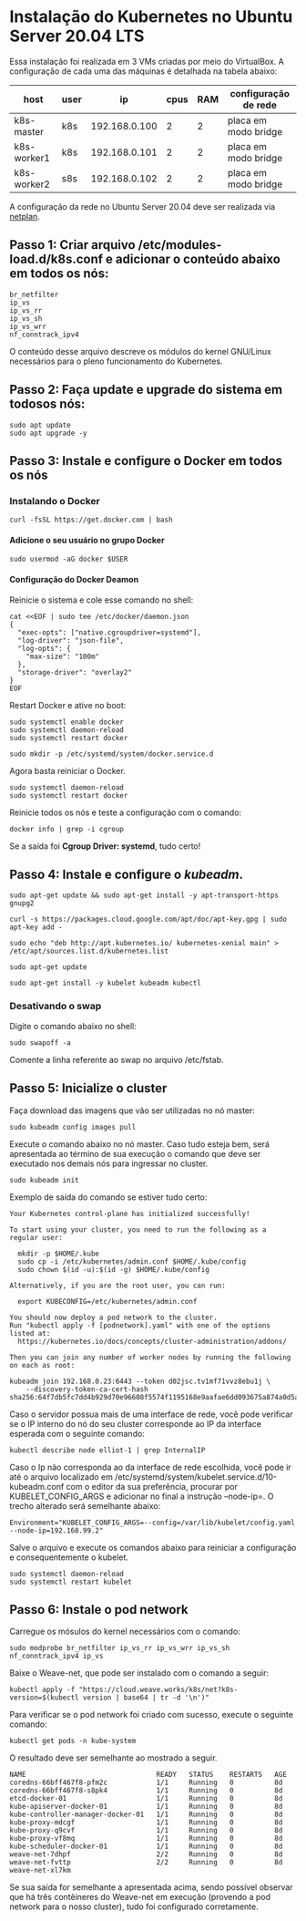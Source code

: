 # Instalação do Kubernetes no Ubuntu Server 20.04 LTS

Essa instalação foi realizada em 3 VMs criadas por meio do VirtualBox. A configuração de cada uma das máquinas é detalhada na tabela abaixo:

| host        | user | ip            | cpus | RAM | configuração de rede |
|-------------|------|---------------|------|-----|----------------------|
| k8s-master  | k8s  | 192.168.0.100 | 2    | 2   | placa em modo bridge |
| k8s-worker1 | k8s  | 192.168.0.101 | 2    | 2   | placa em modo bridge |
| k8s-worker2 | s8s  | 192.168.0.102 | 2    | 2   | placa em modo bridge |

A configuração da rede no Ubuntu Server 20.04 deve ser realizada via [netplan](https://netplan.io/examples/).

## Passo 1: Criar arquivo /etc/modules-load.d/k8s.conf e adicionar o conteúdo abaixo em todos os nós:

```
br_netfilter
ip_vs
ip_vs_rr
ip_vs_sh
ip_vs_wrr
nf_conntrack_ipv4
```

O conteúdo desse arquivo descreve os módulos do kernel GNU/Linux necessários para o pleno funcionamento do Kubernetes.

## Passo 2: Faça update e upgrade do sistema em todosos nós:

```shell
sudo apt update
sudo apt upgrade -y
```

## Passo 3: Instale e configure o Docker em todos os nós

### Instalando o Docker

```shell
curl -fsSL https://get.docker.com | bash
```

#### Adicione o seu usuário no grupo Docker

```shell
sudo usermod -aG docker $USER
```

#### Configuração do Docker Deamon

Reinicie o sistema e cole esse comando no shell:

```shell
cat <<EOF | sudo tee /etc/docker/daemon.json
{
  "exec-opts": ["native.cgroupdriver=systemd"],
  "log-driver": "json-file",
  "log-opts": {
    "max-size": "100m"
  },
  "storage-driver": "overlay2"
}
EOF
```
Restart Docker e ative no boot:

```shell
sudo systemctl enable docker
sudo systemctl daemon-reload
sudo systemctl restart docker
```

```
sudo mkdir -p /etc/systemd/system/docker.service.d
```

Agora basta reiniciar o Docker.

```
sudo systemctl daemon-reload
sudo systemctl restart docker
```

Reinicie todos os nós e teste a configuração com o comando:

```
docker info | grep -i cgroup
```

Se a saída foi **Cgroup Driver: systemd**, tudo certo!

## Passo 4: Instale e configure o *kubeadm*.

~~~shell
sudo apt-get update && sudo apt-get install -y apt-transport-https gnupg2

curl -s https://packages.cloud.google.com/apt/doc/apt-key.gpg | sudo apt-key add -

sudo echo "deb http://apt.kubernetes.io/ kubernetes-xenial main" > /etc/apt/sources.list.d/kubernetes.list

sudo apt-get update

sudo apt-get install -y kubelet kubeadm kubectl
~~~

### Desativando o swap

Digite o comando abaixo no shell:

~~~shell
sudo swapoff -a
~~~

Comente a linha referente ao swap no arquivo /etc/fstab.

## Passo 5: Inicialize o cluster

Faça download das imagens que vão ser utilizadas no nó master:

~~~shell
sudo kubeadm config images pull
~~~

Execute o comando abaixo no nó master. Caso tudo esteja bem, será apresentada ao término de sua execução o comando que deve ser executado nos demais nós para ingressar no cluster.

~~~shell
sudo kubeadm init
~~~

Exemplo de saída do comando se estiver tudo certo:

~~~shel
Your Kubernetes control-plane has initialized successfully!

To start using your cluster, you need to run the following as a regular user:

  mkdir -p $HOME/.kube
  sudo cp -i /etc/kubernetes/admin.conf $HOME/.kube/config
  sudo chown $(id -u):$(id -g) $HOME/.kube/config

Alternatively, if you are the root user, you can run:

  export KUBECONFIG=/etc/kubernetes/admin.conf

You should now deploy a pod network to the cluster.
Run "kubectl apply -f [podnetwork].yaml" with one of the options listed at:
  https://kubernetes.io/docs/concepts/cluster-administration/addons/

Then you can join any number of worker nodes by running the following on each as root:

kubeadm join 192.168.0.23:6443 --token d02jsc.tv1mf71vvz8ebu1j \
	--discovery-token-ca-cert-hash sha256:64f7db5fc7dd4b929d70e96608f5574f1195168e9aafae6dd093675a874a0d5a 
~~~

Caso o servidor possua mais de uma interface de rede, você pode verificar se o IP interno do nó do seu cluster corresponde ao IP da interface esperada com o seguinte comando:

~~~shell
kubectl describe node elliot-1 | grep InternalIP
~~~

Caso o Ip não corresponda ao da interface de rede escolhida, você pode ir até o arquivo localizado em /etc/systemd/system/kubelet.service.d/10-kubeadm.conf com o editor da sua preferência, procurar por KUBELET_CONFIG_ARGS e adicionar no final a instrução –node-ip=. O trecho alterado será semelhante abaixo:

~~~shell
Environment="KUBELET_CONFIG_ARGS=--config=/var/lib/kubelet/config.yaml --node-ip=192.168.99.2"
~~~

Salve o arquivo e execute os comandos abaixo para reiniciar a configuração e consequentemente o kubelet.

~~~shell
sudo systemctl daemon-reload
sudo systemctl restart kubelet
~~~

## Passo 6: Instale o pod network

Carregue os mósulos do kernel necessários com o comando:

~~~shell
sudo modprobe br_netfilter ip_vs_rr ip_vs_wrr ip_vs_sh nf_conntrack_ipv4 ip_vs
~~~

Baixe o Weave-net, que pode ser instalado com o comando a seguir:

~~~shell
kubectl apply -f "https://cloud.weave.works/k8s/net?k8s-version=$(kubectl version | base64 | tr -d '\n')"
~~~

Para verificar se o pod network foi criado com sucesso, execute o seguinte comando:

~~~shell
kubectl get pods -n kube-system
~~~

O resultado deve ser semelhante ao mostrado a seguir.

~~~shell
NAME                                READY   STATUS    RESTARTS   AGE
coredns-66bff467f8-pfm2c            1/1     Running   0          8d
coredns-66bff467f8-s8pk4            1/1     Running   0          8d
etcd-docker-01                      1/1     Running   0          8d
kube-apiserver-docker-01            1/1     Running   0          8d
kube-controller-manager-docker-01   1/1     Running   0          8d
kube-proxy-mdcgf                    1/1     Running   0          8d
kube-proxy-q9cvf                    1/1     Running   0          8d
kube-proxy-vf8mq                    1/1     Running   0          8d
kube-scheduler-docker-01            1/1     Running   0          8d
weave-net-7dhpf                     2/2     Running   0          8d
weave-net-fvttp                     2/2     Running   0          8d
weave-net-xl7km         
~~~

Se sua saída for semelhante a apresentada acima, sendo possível observar que há três contêineres do Weave-net em execução (provendo a pod network para o nosso cluster), tudo foi configurado corretamente.
